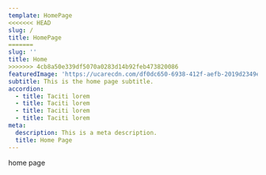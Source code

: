 ```yaml
---
template: HomePage
<<<<<<< HEAD
slug: /
title: HomePage 
=======
slug: ''
title: Home
>>>>>>> 4cb8a50e339df5070a0283d14b92feb473820086
featuredImage: 'https://ucarecdn.com/df0dc650-6938-412f-aefb-2019d2349e13/'
subtitle: This is the home page subtitle.
accordion:
  - title: Taciti lorem
  - title: Taciti lorem
  - title: Taciti lorem
  - title: Taciti lorem
meta:
  description: This is a meta description.
  title: Home Page
---
```

home page
